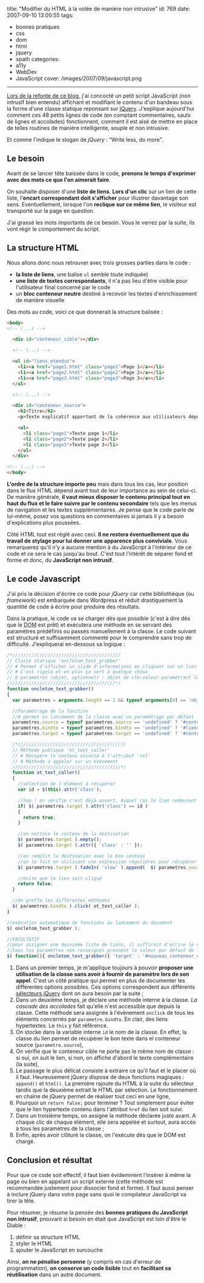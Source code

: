 title: "Modifier du HTML à la volée de manière non intrusive"
id: 769
date: 2007-09-10 13:00:55
tags:
- bonnes pratiques
- css
- dom
- html
- jquery
- xpath
categories:
- a11y
- WebDev
- JavaScript
cover: /images/2007/09/javascript.png
---

[Lors de la refonte de ce blog](https://oncletom.io/2007/07/27/blog-nouveau-look/), j'ai concocté un petit script JavaScript (non intrusif bien entendu) affichant et modifiant le contenu d'un bandeau sous la forme d'une classe statique reponsant sur [jQuery](http://jquery.com/). J'explique aujourd'hui comment ces 48 petits lignes de code (en comptant commentaires, sauts de lignes et accolades) fonctionnent, comment il est aisé de mettre en place de telles routines de manière intelligente, souple et non intrusive.

Et comme l'indique le slogan de <cite>jQuery</cite> : <q>Write less, do more</q>.

<!--more-->

## Le besoin

Avant de se lancer tête baissée dans le code, **prenons le temps d'exprimer avec des mots ce que l'on aimerait faire**.

On souhaite disposer d'une **liste de liens**. **Lors d'un clic** sur un lien de cette liste, l'**encart correspondant doit s'afficher** pour illustrer davantage son sens. Eventuellement, lorsque l'on **reclique sur ce même lien**, le visiteur est transporté sur la page en question.

J'ai grassé les mots importants de ce besoin. Vous le verrez par la suite, ils vont régir le comportement du script.

## La structure HTML

Nous allons donc nous retrouver avec trois grosses parties dans le code :

*   **la liste de liens**, une balise `ul` semble toute indiquée)
*   **une liste de textes correspondants**, il n'a pas lieu d'être visible pour l'utilisateur final concerné par le code
*   un **bloc conteneur neutre** destiné à recevoir les textes d'enrichissement de manière visuelle

Des mots au code, voici ce que donnerait la structure balisée :

```html
<body>
<!-- (...) -->

  <div id="conteneur_cible"></div>

  <!-- (...) -->

  <ul id="liens_etendus">
    <li><a href="page1.html" class="page1">Page 1</a></li>
    <li><a href="page2.html" class="page2">Page 2</a></li>
    <li><a href="page3.html" class="page3">Page 3</a></li>
  </ul>

  <!-- (...) -->

  <div id="conteneur_source">
    <h2>Titre</h2>
    <p>Texte explicatif apportant de la cohérence aux utilisateurs dépourvus de JavaScript et d'interprétation des feuilles de style.</p>

    <ul>
      <li class="page1">Texte page 1</li>
      <li class="page2">Texte page 2</li>
      <li class="page3">Texte page 3</li>
    </ul>
  </div>

<!-- (...) -->
</body>
```

**L'ordre de la structure importe peu** mais dans tous les cas, leur position dans le flux HTML dépend avant tout de leur importance au sein de celui-ci. De manière générale, **il vaut mieux disposer le contenu principal tout en haut du flux et le faire suivre par le contenu secondaire** tels que les menus de navigation et les textes supplémentaires.
Je pense que le code parle de lui-même, posez vos questions en commentaires si jamais il y a besoin d'explications plus poussées.

Côté HTML tout est réglé avec ceci. **Il ne restera éventuellement que du travail de stylage pour lui donner une apparence plus conviviale**.
Vous remarquerez qu'il n'y a aucune mention à du JavaScript à l'intérieur de ce code et ce sera le cas jusqu'au bout. C'est tout l'intérêt de séparer fond et forme et donc, du **JavaScript non intrusif**.

## Le code Javascript

J'ai pris la décision d'écrire ce code pour _jQuery_ car cette bibliothèque (ou _framework_) est embarquée dans Wordpress et réduit drastiquement la quantité de code à écrire pour produire des résultats.

Dans la pratique, le code va se charger dès que possible (c'est à dire dès que le <acronym title="Document Object Model">DOM</acronym> est prêt) et exécutera une méthode en se servant des paramètres prédéfinis ou passés manuellement à la classe. Le code suivant est structuré et suffisamment commenté pour le comprendre sans trop de difficulté. J'expliquerai en-dessous sa logique :

```javascript
/*////////////////////////////////////////
// Classe statique 'oncletom_text_grabber'
// # Permet d'afficher un slide d'informations en cliquant sur un lien
// # C'est rigolo et en plus ça sert à quelque chose
// @ parametres (objet, optionnel) : objet de clé:valeur paramétrant le comportement
////////////////////////////////////////*/
function oncletom_text_grabber()
{
  var parametres = arguments.length == 1 && typeof arguments[0] == 'object' ? arguments[0] : {};

  //Paramétrage de la fonction
  //# permet un lancement de la classe avec un paramétrage par défaut
  parametres.source = typeof parametres.source == 'undefined' ? '#conteneur_source > ul > li' : parametres.source;
  parametres.bindto = typeof parametres.bindto == 'undefined' ? '#liens_etendus a' : parametres.bindto;
  parametres.target = typeof parametres.target == 'undefined' ? '#conteneur_cible' : parametres.target;

  /*////////////////////////////////////////
  // Méthode publique 'ot_text_caller'
  // # Récupère le contenu associé à l'attribut 'rel'
  // # Méthode à appeler sur un évènement
  ////////////////////////////////////////*/
  function ot_text_caller()
  {
    //sélection de l'élément à récupérer
    var id = $(this).attr('class');

    //hop ! on vérifie c'est déjà ouvert. Auquel cas le lien redevient cliquable
    if( $( parametres.target ).attr('class') == id )
    {
      return true;
    }

    //on nettoie le contenu de la destination
    $( parametres.target ).empty();
    $( parametres.target ).attr({ 'class' : '' });

    //on remplit la destination avec le bon contenu
    //on le fait en utilisant une expression régulières pour récupérer l'élément voulu
    $( parametres.target ).fadeIn( 'slow' ).append(  $( parametres.source+"."+id ).html() ).toggleClass( id );

    //évite que le lien soit cliqué
    return false;
  }

  //On greffe les différentes méthodes
  $( parametres.bindto ).click( ot_text_caller );
}

//exécution automatique de fonctions au lancement du document
$( oncletom_text_grabber );

//FACULTATIF
//pour assigner une deuxième liste de liens, il suffirait d'écrire le code ci-contre, par exemple :
//tous les paramètres non renseignés prennent la valeur par défaut de la classe
$( function(){ oncletom_text_grabber({ 'target' : '#nouveau_conteneur_cible', 'bindto' : '#exemple_entete ol a[@rel]', 'source' : '#liste_source2' }); } );
```

1.  Dans un premier temps, je m'applique toujours à pouvoir **proposer une utilisation de la classe sans avoir à fournir de paramètre lors de son appel**. C'est un côté pratique qui permet en plus de documenter les différentes options possibles. Ces options correspondent aux différents [sélecteurs jQuery](http://docs.jquery.com/DOM/Traversing/Selectors) dont on aura besoin par la suite ;
2.  Dans un deuxième temps, je déclare une méthode interne à la classe. _La cascade des accolades_ fait qu'elle n'est accessible que depuis la classe. Cette méthode sera assignée à l'évènement `onclick` de tous les éléments concernés par `parametre.bindto`. En clair, des liens hypertextes. Le `this` y fait référence.
  1.  On stocke dans la variable interne `id` le nom de la classe. En effet, la classe du lien permet de récupérer le bon texte dans el conteneur source (`parametre.source`),
  2.  On vérifie que le conteneur cible ne porte pas le même nom de classe : si oui, on suit le lien, si non, on affiche d'abord le texte complémentaire (la suite),
  3.  Le passage le plus délicat consiste à extraire ce qu'il faut et le placer où il faut. Heureusement jQuery dispose de deux fonctions magiques : `append()` et `html()`. La première rajoute du HTML à la suite du sélecteur tandis que la deuxième extrait le HTML par sélection. Le fonctionnement en chaîne de jQuery permet de réaliser tout ceci en une ligne,
  4.  Pourquoi un `return false;` pour terminer ? Tout simplement pour éviter que le lien hypertexte contenu dans l'attribut `href` du lien soit suivi.
3.  Dans un troisième temps, on assigne la méthode déclarée juste avant. A chaque clic de chaque élément, elle sera appelée et surtout, aura accès à tous les paramètres de la classe ;
4.  Enfin, après avoir clôturé la classe, on l'exécute dès que le DOM est chargé.

## Conclusion et résultat

Pour que ce code soit effectif, il faut bien évidemment l'insérer à même la page ou bien en appelant un script externe (cette méthode est recommandée justement pour dissocier fond et forme). Il faut aussi penser à inclure jQuery dans votre page sans quoi le compilateur JavaScript va tirer la tête.

Pour résumer, je résume la pensée des **bonnes pratiques du JavaScript non intrusif**, prouvant si besoin en était que JavaScript est loin d'être le Diable :

1.  définir sa structure HTML
2.  styler le HTML
3.  ajouter le JavaScript en surcouche

Ainsi, **on ne pénalise personne** (y compris en cas d'erreur de programmation), **on conserve un code lisible** tout en **facilitant sa réutilisation** dans un autre document.

